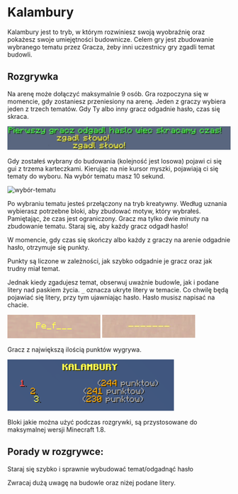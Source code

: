 # Kalambury
 
Kalambury jest to tryb, w którym rozwiniesz swoją wyobraźnię oraz pokażesz swoje umiejętności budownicze. Celem gry jest zbudowanie wybranego tematu przez Gracza, żeby inni uczestnicy gry zgadli temat budowli. 

## Rozgrywka

Na arenę może dołączyć maksymalnie 9 osób. Gra rozpoczyna się w momencie, gdy zostaniesz przeniesiony na arenę. Jeden z graczy wybiera jeden z trzech tematów. Gdy Ty albo inny gracz odgadnie hasło, czas się skraca.  

![Zgadnięcie hasła](/assets/guess-the-build/Zgadnięcie-hasła.png) 

Gdy zostałeś wybrany do budowania (kolejność jest losowa) pojawi ci się gui z trzema karteczkami. Kierując na nie kursor myszki, pojawiają ci się tematy do wyboru. Na wybór tematu masz 10 sekund. 

![wybór-tematu](/assets/guess-the-build/wybór-tematu.png)

Po wybraniu tematu jesteś przełączony na tryb kreatywny. Według uznania wybierasz potrzebne bloki, aby zbudować motyw, który wybrałeś. Pamiętając, że czas jest ograniczony. Gracz ma tylko dwie minuty na zbudowanie tematu.  Staraj się, aby każdy gracz odgadł hasło!

W momencie, gdy czas się skończy albo każdy z graczy na arenie odgadnie hasło, otrzymuje się punkty. 

Punkty są liczone w zależności, jak szybko odgadnie je gracz oraz jak trudny miał temat. 

 
Jednak kiedy zgadujesz temat, obserwuj uważnie budowle, jak i podane litery nad paskiem życia. `_` oznacza ukryte litery w temacie. Co chwilę będą pojawiać się litery, przy tym ujawniając hasło. Hasło musisz napisać na chacie. 

 ![podloga2](/assets/guess-the-build/podloga2.png) ![podloga](/assets/guess-the-build/podloga.png)

Gracz z największą ilością punktów wygrywa.

![wygrana](/assets/guess-the-build/wygrana.png)

Bloki jakie można użyć podczas rozgrywki, są przystosowane do maksymalnej wersji Minecraft 1.8.


## Porady w rozgrywce:

Staraj się szybko i sprawnie wybudować temat/odgadnąć hasło

Zwracaj dużą uwagę na budowle oraz niżej podane litery.
